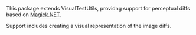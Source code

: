 This package extends VisualTestUtils, providng support for perceptual diffs
based on [Magick.NET](https://github.com/dlemstra/Magick.NET).

Support includes creating a visual representation of the image diffs.
